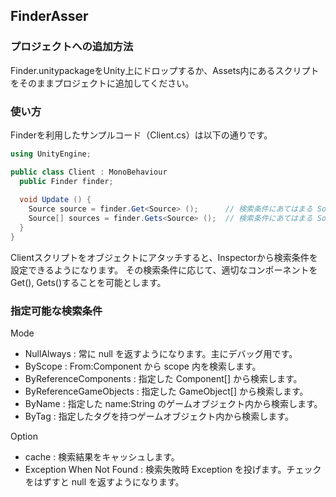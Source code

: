## FinderAsser

### プロジェクトへの追加方法
Finder.unitypackageをUnity上にドロップするか、Assets内にあるスクリプトをそのままプロジェクトに追加してください。

### 使い方
Finderを利用したサンプルコード（Client.cs）は以下の通りです。

```c#:Client.cs
using UnityEngine;

public class Client : MonoBehaviour
  public Finder finder;
  
  void Update () {
    Source source = finder.Get<Source> ();      // 検索条件にあてはまる Sourceコンポーネント を1つ取得
    Source[] sources = finder.Gets<Source> ();  // 検索条件にあてはまる Sourceコンポーネント をすべて取得
  }
}
```

Clientスクリプトをオブジェクトにアタッチすると、Inspectorから検索条件を設定できるようになります。
その検索条件に応じて、適切なコンポーネントをGet(), Gets()することを可能とします。

### 指定可能な検索条件
Mode

* NullAlways : 常に null を返すようになります。主にデバッグ用です。
* ByScope : From:Component から scope 内を検索します。
* ByReferenceComponents : 指定した Component[] から検索します。
* ByReferenceGameObjects : 指定した GameObject[] から検索します。
* ByName : 指定した name:String のゲームオブジェクト内から検索します。
* ByTag : 指定したタグを持つゲームオブジェクト内から検索します。

Option

* cache : 検索結果をキャッシュします。
* Exception When Not Found : 検索失敗時 Exception を投げます。チェックをはずすと null を返すようになります。

